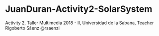 # JuanDuran-Activity2-SolarSystem
Activity 2, Taller Multimedia 2018 - II, Universidad de la Sabana, Teacher Rigoberto Sáenz @rsaenzi
